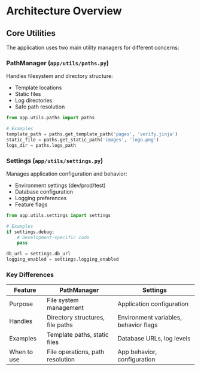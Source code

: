 # Architecture Overview

## Core Utilities

The application uses two main utility managers for different concerns:

### PathManager (`app/utils/paths.py`)
Handles filesystem and directory structure:
- Template locations
- Static files
- Log directories
- Safe path resolution

```python
from app.utils.paths import paths

# Examples
template_path = paths.get_template_path('pages', 'verify.jinja')
static_file = paths.get_static_path('images', 'logo.png')
logs_dir = paths.logs_path
```

### Settings (`app/utils/settings.py`)
Manages application configuration and behavior:
- Environment settings (dev/prod/test)
- Database configuration
- Logging preferences
- Feature flags

```python
from app.utils.settings import settings

# Examples
if settings.debug:
    # Development-specific code
    pass

db_url = settings.db_url
logging_enabled = settings.logging_enabled
```

### Key Differences

| Feature | PathManager | Settings |
|---------|------------|----------|
| Purpose | File system management | Application configuration |
| Handles | Directory structures, file paths | Environment variables, behavior flags |
| Examples | Template paths, static files | Database URLs, log levels |
| When to use | File operations, path resolution | App behavior, configuration |
